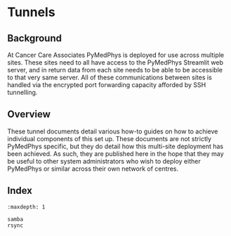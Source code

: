 # Tunnels

## Background

At Cancer Care Associates PyMedPhys is deployed for use across multiple sites.
These sites need to all have access to the PyMedPhys Streamlit web server, and
in return data from each site needs to be able to be accessible to that very
same server. All of these communications between sites is handled via the
encrypted port forwarding capacity afforded by SSH tunnelling.

## Overview

These tunnel documents detail various how-to guides on how to achieve
individual components of this set up. These documents are not strictly
PyMedPhys specific, but they do detail how this multi-site deployment has been
achieved. As such, they are published here in the hope that they may be useful
to other system administrators who wish to deploy either PyMedPhys or similar
across their own network of centres.

## Index

```{toctree}
:maxdepth: 1

samba
rsync
```

